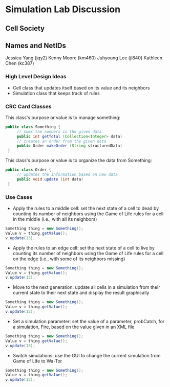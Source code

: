 # Simulation Lab Discussion

## Cell Society

## Names and NetIDs
Jessica Yang (jqy2)
Kenny Moore (km460)
Juhyoung Lee (jl840)
Kathleen Chen (kc387)

### High Level Design Ideas
- Cell class that updates itself based on its value and its neighbors
- Simulation class that keeps track of rules

### CRC Card Classes

This class's purpose or value is to manage something:
```java
public class Something {
     // sums the numbers in the given data
     public int getTotal (Collection<Integer> data)
	 // creates an order from the given data
     public Order makeOrder (String structuredData)
 }
```

This class's purpose or value is to organize the data from Something:
```java
public class Order {
     // updates the information based on new data 
     public void update (int data)
 }
```


### Use Cases

* Apply the rules to a middle cell: set the next state of a cell to dead by counting its number of neighbors using the Game of Life rules for a cell in the middle (i.e., with all its neighbors)
```java
Something thing = new Something();
Value v = thing.getValue();
v.update(13);
```

* Apply the rules to an edge cell: set the next state of a cell to live by counting its number of neighbors using the Game of Life rules for a cell on the edge (i.e., with some of its neighbors missing)
```java
Something thing = new Something();
Value v = thing.getValue();
v.update(13);
```

* Move to the next generation: update all cells in a simulation from their current state to their next state and display the result graphically
```java
Something thing = new Something();
Value v = thing.getValue();
v.update(13);
```

* Set a simulation parameter: set the value of a parameter, probCatch, for a simulation, Fire, based on the value given in an XML file
```java
Something thing = new Something();
Value v = thing.getValue();
v.update(13);
```

* Switch simulations: use the GUI to change the current simulation from Game of Life to Wa-Tor
```java
Something thing = new Something();
Value v = thing.getValue();
v.update(13);
```